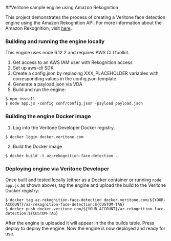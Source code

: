 ##Veritone sample engine using Amazon Rekognition

This project demonstrates the process of creating a Veritone face detection engine using the Amazon Rekognition API. For more information about the Amazon Rekognition, visit [here](https://docs.aws.amazon.com/rekognition/latest/dg/what-is.html). 

### Building and running the engine locally 

This engine uses node 6.12.2 and requires AWS CLI toolkit.
1.  Get access to an AWS IAM user with Rekognition access 
2.  Set up aws-cli SDK
3.  Create a config.json by replacing XXX_PLACEHOLDER variables with corresponding values in the config.json.template.
4.  Generate a payload.json via VDA
5.  Build and run the engine:
```
$ npm install
$ node app.js -config conf/config.json -payload payload.json
```

### Building the engine Docker image

1.  Log into the Veritone Developer Docker registry.
```
$ docker login docker.veritone.com
```

2.  Build the Docker image 
```
$ docker build -t az-rekognition-face-detection .
```

### Deploying engine via Veritone Developer

Once built and tested locally (either as a Docker container or running `node app.js` as shown above),
tag the engine and upload the build to the Veritone Docker registry:
```
$ docker tag az-rekognition-face-detection docker.veritone.com/${YOUR-ACCOUNT}/az-rekognition-face-detection:${CUSTOM-TAG}    
$ docker push docker.veritone.com/${YOUR-ACCOUNT}/az-rekognition-face-detection:${CUSTOM-TAG}
```

After the engine is uploaded it will appear in the the builds table. Press deploy to deploy the engine. Now the engine is now deployed and ready for use. 

